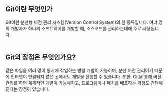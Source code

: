 ## Git이란 무엇인가

Git이란 분산형 버전 관리 시스템(Version Control System)의 한 종류입니다. 여러 명의 개발자가 하나의 소프트웨어를 개발할 때, 소스코드를 관리하는데에 주로 사용됩니다.
<br>
<br>

## Git의 장점은 무엇인가요?

같은 파일을 여러 명이 동시에 작업하는 병렬 개발이 가능하며, 분산 버전 관리이기 때문에 인터넷이 연결되지 않은 곳에서도 개발을 진행할 수 있습니다. 또한, Git을 통해 버전 관리를 하면 체계적인 개발이 가능해지고, 프로그램이나 패치를 배포하는 과정도 간단해진다는 장점이 있습니다.
